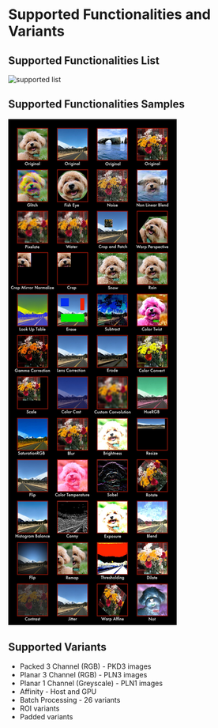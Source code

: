 # Supported Functionalities and Variants

## Supported Functionalities List

![supported list](data/supported_functionalities.png")

## Supported Functionalities Samples

![supported samples](data/supported_functionalities_samples.jpg)

## Supported Variants

-   Packed 3 Channel (RGB) - PKD3 images
-   Planar 3 Channel (RGB) - PLN3 images
-   Planar 1 Channel (Greyscale) - PLN1 images
-   Affinity - Host and GPU
-   Batch Processing - 26 variants
-   ROI variants
-   Padded variants
